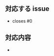 ## 対応する issue

<!-- ここに対応するissue番号を書く。issue番号が99なら、「- closes #99」と書く。 -->

- closes #0

## 対応内容

<!-- ここに対応した内容を書く。 -->

-
